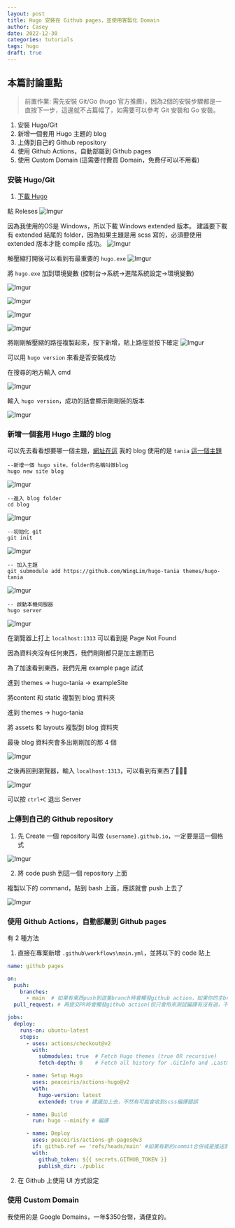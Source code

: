 ```yaml
---
layout: post
title: Hugo 安裝在 Github pages，並使用客製化 Domain
author: Casey
date: 2022-12-30
categories: tutorials
tags: hugo
draft: true
---
```


## 本篇討論重點

> 前置作業: 需先安裝 Git/Go (hugo 官方推薦)，因為2個的安裝步驟都是一直按下一步，這邊就不占篇幅了，如需要可以參考 Git 安裝和 Go 安裝。

1. 安裝 Hugo/Git
2. 新增一個套用 Hugo 主題的 blog
3. 上傳到自己的 Github repository
4. 使用 Github Actions，自動部屬到 Github pages
5. 使用 Custom Domain  (這需要付費買 Domain，免費仔可以不用看)


### 安裝 Hugo/Git

1. [下載 Hugo](https://github.com/gohugoio/hugo)

點 Releses
![Imgur](https://i.imgur.com/S68BaMh.png)

因為我使用的OS是 Windows，所以下載 Windows extended 版本。
建議要下載有 extended 結尾的 folder，因為如果主題是用 scss 寫的，必須要使用 extended 版本才能 compile 成功。
![Imgur](https://i.imgur.com/HEuPVy4.png)

解壓縮打開後可以看到有最重要的 `hugo.exe`
![Imgur](https://i.imgur.com/EQUvNlR.png)

將 `hugo.exe` 加到環境變數 (控制台->系統->進階系統設定->環境變數)

![Imgur](https://i.imgur.com/lItlMDV.png)

![Imgur](https://i.imgur.com/Hx1LuqB.png)

![Imgur](https://i.imgur.com/knIPEB4.png)

![Imgur](https://i.imgur.com/v4MKPdD.png)

將剛剛解壓縮的路徑複製起來，按下新增，貼上路徑並按下確定
![Imgur](https://i.imgur.com/xU4qdaW.png)


可以用 `hugo version` 來看是否安裝成功

在搜尋的地方輸入 cmd

![Imgur](https://i.imgur.com/gLW2rH2.png)

輸入 `hugo version`，成功的話會顯示剛剛裝的版本

![Imgur](https://i.imgur.com/q5OF94N.png)


### 新增一個套用 Hugo 主題的 blog

可以先去看看想要哪一個主題，[網址在這](https://themes.gohugo.io/)
我的 blog 使用的是 `tania` [這一個主題](https://themes.gohugo.io/themes/hugo-tania/)

```
--新增一個 hugo site，folder的名稱叫做blog
hugo new site blog 
```

![Imgur](https://i.imgur.com/VMSAKFa.png)

```
--進入 blog folder
cd blog 
```

![Imgur](https://i.imgur.com/5guBlik.png)

```
--初始化 git
git init 
```

![Imgur](https://i.imgur.com/gRgl3za.png)

```
-- 加入主題
git submodule add https://github.com/WingLim/hugo-tania themes/hugo-tania 
```

![Imgur](https://i.imgur.com/rGsgQI1.png)

```
-- 啟動本機伺服器
hugo server 
```

![Imgur](https://i.imgur.com/1z5jYRS.png)

在瀏覽器上打上 `localhost:1313` 可以看到是 Page Not Found

因為資料夾沒有任何東西，我們剛剛都只是加主題而已

為了加速看到東西，我們先用 example page 試試

進到 themes -> hugo-tania -> exampleSite

將content 和 static 複製到 blog 資料夾

進到 themes -> hugo-tania 

將 assets 和 layouts 複製到 blog 資料夾

最後 blog 資料夾會多出剛剛加的那 4 個

![Imgur](https://i.imgur.com/nJJpdb4.png)

之後再回到瀏覽器，輸入 `localhost:1313`，可以看到有東西了🌸🌸🌸

![Imgur](https://i.imgur.com/f3AE8Q1.png)

可以按 `ctrl+C` 退出 Server

### 上傳到自己的 Github repository

1. 先 Create 一個 repository 叫做 `{username}.github.io`，一定要是這一個格式

![Imgur](https://i.imgur.com/qu4SCBn.png)

2. 將 code push 到這一個 repository 上面

複製以下的 command，貼到 bash 上面，應該就會 push 上去了

![Imgur](https://i.imgur.com/EcOQyTh.png)




### 使用 Github Actions，自動部屬到 Github pages

有 2 種方法

1. 直接在專案新增 `.github\workflows\main.yml`，並將以下的 code 貼上

```yml
name: github pages

on:
  push:
    branches:
      - main  # 如果有東西push到這隻branch時會觸發github action，如果你的主branch是master或是其他名稱，就自己換過去
  pull_request: # 再提交PR時會觸發github action(但只會用來測試編譯有沒有過，不會正式部屬)

jobs:
  deploy:
    runs-on: ubuntu-latest
    steps:
      - uses: actions/checkout@v2
        with:
          submodules: true  # Fetch Hugo themes (true OR recursive)
          fetch-depth: 0    # Fetch all history for .GitInfo and .Lastmod

      - name: Setup Hugo
        uses: peaceiris/actions-hugo@v2
        with:
          hugo-version: latest
          extended: true # 建議加上去，不然有可能會收到scss編譯錯誤

      - name: Build
        run: hugo --minify # 編譯

      - name: Deploy
        uses: peaceiris/actions-gh-pages@v3
        if: github.ref == 'refs/heads/main' #如果有新的commit合併或是推送到main branch上，就執行deploy(如果你的主branch是master或是其他名稱，就自己換過去)
        with:
          github_token: ${{ secrets.GITHUB_TOKEN }}
          publish_dir: ./public
```

2. 在 Github 上使用 UI 方式設定


### 使用 Custom Domain

我使用的是 Google Domains，一年$350台幣，滿便宜的。

